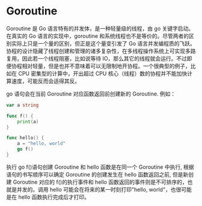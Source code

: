 # Goroutine

Goroutine 是 Go 语言特有的并发体，是一种轻量级的线程，由 go 关键字启动。在真实的 Go 语言的实现中，goroutine 和系统线程也不是等价的。尽管两者的区别实际上只是一个量的区别，但正是这个量变引发了 Go 语言并发编程质的飞跃。协程的设计隐藏了线程创建和管理的诸多复杂性，在多线程操作系统上可实现多路复用，因此若一个线程阻塞，比如说等待 IO，那么其它的线程就会运行。不过即便协程相对轻量，但是也并不意味着可以无限制地开协程。一个很典型的例子，比如在 CPU 密集型的计算中，开出超过 CPU 核心（线程）数的协程并不能加快计算速度，可能反而会适得其反。

go 语句会在当前 Goroutine 对应函数返回前创建新的 Goroutine. 例如：

```go
var a string

func f() {
	print(a)
}

func hello() {
	a = "hello, world"
	go f()
}
```

执行 go f()语句创建 Goroutine 和 hello 函数是在同一个 Goroutine 中执行, 根据语句的书写顺序可以确定 Goroutine 的创建发生在 hello 函数返回之前, 但是新创建 Goroutine 对应的 f()的执行事件和 hello 函数返回的事件则是不可排序的，也就是并发的。调用 hello 可能会在将来的某一时刻打印"hello, world"，也很可能是在 hello 函数执行完成后才打印。
